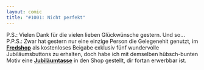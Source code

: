 ```yaml
---
layout: comic
title: "#1001: Nicht perfekt"
---
```


P.S.: Vielen Dank für die vielen lieben Glückwünsche gestern. Und so...
P.P.S.: Zwar hat gestern nur eine einzige Person die Gelegenehit genutzt, im <a href="http://fredshop.spreadshirt.net/-/-/Shop/"><strong>Fredshop</strong></a> als kostenloses Beigabe exklusiv fünf wundervolle Jubiläumsbuttons zu erhalten, doch habe ich mit demselben hübsch-bunten Motiv eine <a href="http://fredshop.spreadshirt.net/de/DE/Shop/Article/Index/article/Jubilaeumstasse-6874712"><strong>Jubiläumtasse</strong></a> in den Shop gestellt, dir fortan erwerbbar ist.
